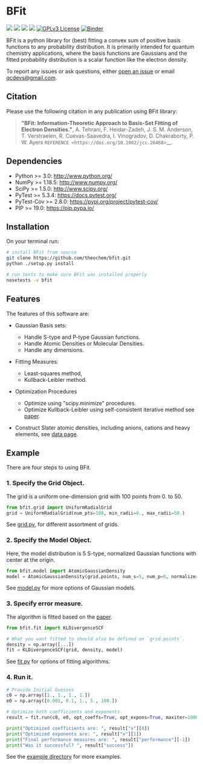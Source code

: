 BFit
====
<a href='https://docs.python.org/3.6/'><img src='https://img.shields.io/badge/python-3.6-blue.svg'></a>
<a href='https://docs.python.org/3.7/'><img src='https://img.shields.io/badge/python-3.7-blue.svg'></a>
<a href='https://docs.python.org/3.8/'><img src='https://img.shields.io/badge/python-3.8-blue.svg'></a>
<a href='https://docs.python.org/3.9/'><img src='https://img.shields.io/badge/python-3.9-blue.svg'></a>
[![GPLv3 License](https://img.shields.io/badge/License-GPL%20v3-yellow.svg)](https://opensource.org/licenses/)
[![Binder](https://mybinder.org/badge_logo.svg)](https://mybinder.org/v2/gh/theochem/procrustes/master?filepath=docs%2Fnotebooks%2F)


BFit is a python library for (best) fitting a convex sum of positive basis functions to any
probability distribution. It is primarily intended for quantum chemistry applications, where the
basis functions are Gaussians and the fitted probability distribution is a scalar function like
the electron density.

To report any issues or ask questions, either [open an issue](
https://github.com/QuantumElephant/bfit/issues/new) or email [qcdevs@gmail.com]().


Citation
--------
Please use the following citation in any publication using BFit library:

> **"BFit: Information-Theoretic Approach to Basis-Set Fitting of Electron Densities."**,
> A. Tehrani, F. Heidar-Zadeh, J. S. M. Anderson, T. Verstraelen, R. Cuevas-Saavedra,
> I. Vinogradov, D. Chakraborty, P. W. Ayers
> `REFERENCE <https://doi.org/10.1002/jcc.26468>`__.


Dependencies
------------
* Python >= 3.0: http://www.python.org/
* NumPy >= 1.18.5: http://www.numpy.org/
* SciPy >= 1.5.0: http://www.scipy.org/
* PyTest >= 5.3.4: https://docs.pytest.org/
* PyTest-Cov >= 2.8.0: https://pypi.org/project/pytest-cov/
* PIP >= 19.0: https://pip.pypa.io/


Installation
------------
On your terminal run:

```bash
# install BFit from source
git clone https://github.com/theochem/bfit.git
python ./setup.py install

# run tests to make sure BFit was installed properly
nosetests -v bfit
```


Features
--------

The features of this software are:

* Gaussian Basis sets:
    * Handle S-type and P-type Gaussian functions.
    * Handle Atomic Densities or Molecular Densities. 
    * Handle any dimensions.

* Fitting Measures:
    * Least-squares method,
    * Kullback-Leibler method.

* Optimization Procedures
    * Optimize using "scipy.minimize" procedures.
    * Optimize Kullback-Leibler using self-consistent iterative method see [paper](#citing).

* Construct Slater atomic densities, including anions, cations and heavy elements, see [data page](data/README.md).


## Example
There are four steps to using BFit.

### 1. Specify the Grid Object.
The grid is a uniform one-dimension grid with 100 points from 0. to 50.
```python
from bfit.grid import UniformRadialGrid
grid = UniformRadialGrid(num_pts=100, min_radii=0., max_radii=50.)
```
See [grid.py](bfit/grid.py), for different assortment of grids.

### 2. Specify the Model Object.
Here, the model distribution is 5 S-type, normalized Gaussian functions with center at the origin.
```python
from bfit.model import AtomicGaussianDensity
model = AtomicGaussianDensity(grid.points, num_s=5, num_p=0, normalize=True)
```
See [model.py](bfit/model.py) for more options of Gaussian models.

### 3. Specify error measure.
The algorithm is fitted based on the [paper](#citing).
```python
from bfit.fit import KLDivergenceSCF

# What you want fitted to should also be defined on `grid.points`.
density = np.array([...]) 
fit = KLDivergenceSCF(grid, density, model)
```
See [fit.py](bfit/fit.py) for options of fitting algorithms.

### 4. Run it.
```python
# Provide Initial Guesses
c0 = np.array([1., 1., 1., 1.])
e0 = np.array([0.001, 0.1, 1., 5., 100.])

# Optimize both coefficients and exponents.
result = fit.run(c0, e0, opt_coeffs=True, opt_expons=True, maxiter=1000)

print("Optimized coefficients are: ", result["x"][0])
print("Optimized exponents are: ", result["x"][1])
print("Final performance measures are: ", result["performance"][-1])
print("Was it successful? ", result["success"])
```
See the [example directory](examples/) for more examples.

